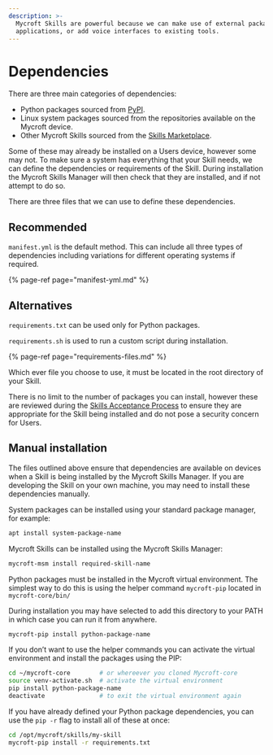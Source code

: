 ```yaml
---
description: >-
  Mycroft Skills are powerful because we can make use of external packages and
  applications, or add voice interfaces to existing tools.
---
```


# Dependencies

There are three main categories of dependencies:

* Python packages sourced from [PyPI](https://pypi.org/).
* Linux system packages sourced from the repositories available on the Mycroft device.
* Other Mycroft Skills sourced from the [Skills Marketplace](https://market.mycroft.ai/).

Some of these may already be installed on a Users device, however some may not. To make sure a system has everything that your Skill needs, we can define the dependencies or requirements of the Skill. During installation the Mycroft Skills Manager will then check that they are installed, and if not attempt to do so.

There are three files that we can use to define these dependencies.

## Recommended

`manifest.yml` is the default method. This can include all three types of dependencies including variations for different operating systems if required.

{% page-ref page="manifest-yml.md" %}

## Alternatives

`requirements.txt` can be used only for Python packages.

`requirements.sh` is used to run a custom script during installation.

{% page-ref page="requirements-files.md" %}

Which ever file you choose to use, it must be located in the root directory of your Skill.

There is no limit to the number of packages you can install, however these are reviewed during the [Skills Acceptance Process](../marketplace-submission/skills-acceptance-process/) to ensure they are appropriate for the Skill being installed and do not pose a security concern for Users.

## Manual installation

The files outlined above ensure that dependencies are available on devices when a Skill is being installed by the Mycroft Skills Manager. If you are developing the Skill on your own machine, you may need to install these dependencies manually.

System packages can be installed using your standard package manager, for example:

```bash
apt install system-package-name
```

Mycroft Skills can be installed using the Mycroft Skills Manager:

```bash
mycroft-msm install required-skill-name
```

Python packages must be installed in the Mycroft virtual environment. The simplest way to do this is using the helper command `mycroft-pip` located in `mycroft-core/bin/`

During installation you may have selected to add this directory to your PATH in which case you can run it from anywhere.

```bash
mycroft-pip install python-package-name
```

If you don’t want to use the helper commands you can activate the virtual environment and install the packages using the PIP:

```bash
cd ~/mycroft-core        # or whereever you cloned Mycroft-core
source venv-activate.sh  # activate the virtual environment
pip install python-package-name
deactivate               # to exit the virtual environment again
```

If you have already defined your Python package dependencies, you can use the `pip -r` flag to install all of these at once:

```bash
cd /opt/mycroft/skills/my-skill
mycroft-pip install -r requirements.txt
```



